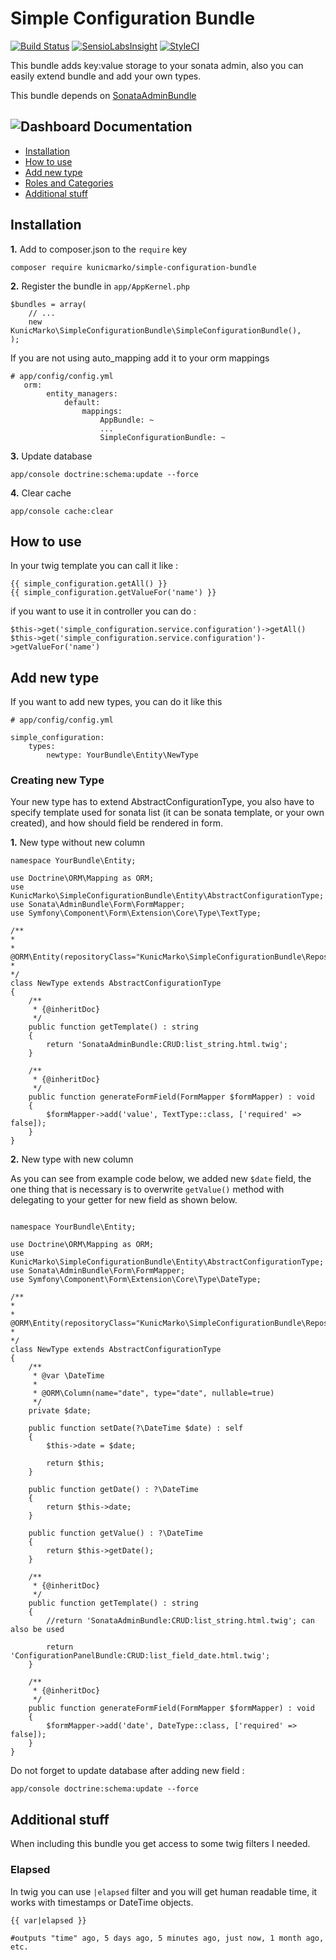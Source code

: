 Simple Configuration Bundle
============

[![Build Status](https://travis-ci.org/kunicmarko20/SimpleConfigurationBundle.svg?branch=master)](https://travis-ci.org/kunicmarko20/SimpleConfigurationBundle)
[![SensioLabsInsight](https://insight.sensiolabs.com/projects/4b9c511d-3a09-442e-b882-db7da663bf11/mini.png)](https://insight.sensiolabs.com/projects/4b9c511d-3a09-442e-b882-db7da663bf11)
[![StyleCI](https://styleci.io/repos/108571141/shield)](https://styleci.io/repos/108571141)

This bundle adds key:value storage to your sonata admin, also you can easily extend bundle and add your own types.


This bundle depends on [SonataAdminBundle](https://github.com/sonata-project/SonataAdminBundle)

![Dashboard](https://cloud.githubusercontent.com/assets/13528674/21304601/a1c4936e-c5c6-11e6-9834-2d9f9942c5ff.png)
Documentation
-------------


* [Installation](#installation)
* [How to use](#how-to-use)
* [Add new type](#add-new-type)
* [Roles and Categories](#roles-and-categories)
* [Additional stuff](#additional-stuff)


## Installation

**1.**  Add to composer.json to the `require` key

```
composer require kunicmarko/simple-configuration-bundle
```

**2.** Register the bundle in ``app/AppKernel.php``

```
$bundles = array(
    // ...
    new KunicMarko\SimpleConfigurationBundle\SimpleConfigurationBundle(),
);
```
If you are not using auto_mapping add it to your orm mappings
```
# app/config/config.yml
   orm:
        entity_managers:
            default:
                mappings:
                    AppBundle: ~
                    ...
                    SimpleConfigurationBundle: ~
```

**3.** Update database

```
app/console doctrine:schema:update --force
```

**4.** Clear cache
```
app/console cache:clear
```

## How to use

In your twig template you can call it like :
```
{{ simple_configuration.getAll() }}
{{ simple_configuration.getValueFor('name') }}
```

if you want to use it in controller you can do :
```
$this->get('simple_configuration.service.configuration')->getAll()
$this->get('simple_configuration.service.configuration')->getValueFor('name')
```

## Add new type

If you want to add new types, you can do it like this
```
# app/config/config.yml

simple_configuration:
    types: 
        newtype: YourBundle\Entity\NewType
```

### Creating new Type ### 

Your new type has to extend AbstractConfigurationType, you also have to specify template used for sonata list (it can be sonata template, or your own created), and how should field be rendered in form.

**1.** New type without new column
```
namespace YourBundle\Entity;

use Doctrine\ORM\Mapping as ORM;
use KunicMarko\SimpleConfigurationBundle\Entity\AbstractConfigurationType;
use Sonata\AdminBundle\Form\FormMapper;
use Symfony\Component\Form\Extension\Core\Type\TextType;

/**
*
* @ORM\Entity(repositoryClass="KunicMarko\SimpleConfigurationBundle\Repository\ConfigurationRepository")
*
*/
class NewType extends AbstractConfigurationType
{
    /**
     * {@inheritDoc}
     */
    public function getTemplate() : string
    {
        return 'SonataAdminBundle:CRUD:list_string.html.twig';
    }

    /**
     * {@inheritDoc}
     */
    public function generateFormField(FormMapper $formMapper) : void
    {
        $formMapper->add('value', TextType::class, ['required' => false]);
    }
}

```
**2.** New type with new column

As you can see from example code below, we added new `$date` field, the one thing that is necessary is to overwrite `getValue()` method with delegating to your getter for new field as shown below.

```

namespace YourBundle\Entity;

use Doctrine\ORM\Mapping as ORM;
use KunicMarko\SimpleConfigurationBundle\Entity\AbstractConfigurationType;
use Sonata\AdminBundle\Form\FormMapper;
use Symfony\Component\Form\Extension\Core\Type\DateType;

/**
*
* @ORM\Entity(repositoryClass="KunicMarko\SimpleConfigurationBundle\Repository\ConfigurationRepository")
*
*/
class NewType extends AbstractConfigurationType
{
    /**
     * @var \DateTime
     *
     * @ORM\Column(name="date", type="date", nullable=true)
     */
    private $date;

    public function setDate(?\DateTime $date) : self
    {
        $this->date = $date;

        return $this;
    }

    public function getDate() : ?\DateTime
    {
        return $this->date;
    }

    public function getValue() : ?\DateTime
    {
        return $this->getDate();
    }

    /**
     * {@inheritDoc}
     */
    public function getTemplate() : string
    {
        //return 'SonataAdminBundle:CRUD:list_string.html.twig'; can also be used 
        
        return 'ConfigurationPanelBundle:CRUD:list_field_date.html.twig';
    }

    /**
     * {@inheritDoc}
     */
    public function generateFormField(FormMapper $formMapper) : void
    {
        $formMapper->add('date', DateType::class, ['required' => false]);
    }
}

```
Do not forget to update database after adding new field :
                                 
```
app/console doctrine:schema:update --force
```

## Additional stuff

When including this bundle you get access to some twig filters I needed.

### Elapsed ###

In twig you can use `|elapsed` filter and you will get human readable time, it works with timestamps or DateTime objects.
```
{{ var|elapsed }}

#outputs "time" ago, 5 days ago, 5 minutes ago, just now, 1 month ago, etc.
```
